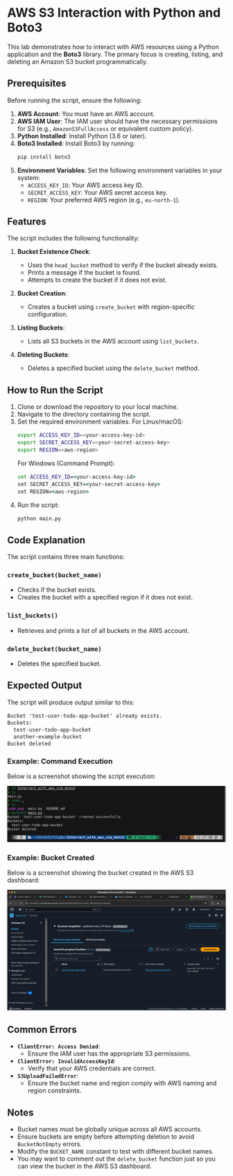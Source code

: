 # AWS S3 Interaction with Python and Boto3

This lab demonstrates how to interact with AWS resources using a Python application and the **Boto3** library. The primary focus is creating, listing, and deleting an Amazon S3 bucket programmatically.

## Prerequisites

Before running the script, ensure the following:

1. **AWS Account**: You must have an AWS account.
2. **AWS IAM User**: The IAM user should have the necessary permissions for S3 (e.g., `AmazonS3FullAccess` or equivalent custom policy).
3. **Python Installed**: Install Python (3.6 or later).
4. **Boto3 Installed**: Install Boto3 by running:
   ```bash
   pip install boto3
   ```
5. **Environment Variables**: Set the following environment variables in your system:
   - `ACCESS_KEY_ID`: Your AWS access key ID.
   - `SECRET_ACCESS_KEY`: Your AWS secret access key.
   - `REGION`: Your preferred AWS region (e.g., `eu-north-1`).

## Features

The script includes the following functionality:

1. **Bucket Existence Check**:
   - Uses the `head_bucket` method to verify if the bucket already exists.
   - Prints a message if the bucket is found.
   - Attempts to create the bucket if it does not exist.

2. **Bucket Creation**:
   - Creates a bucket using `create_bucket` with region-specific configuration.

3. **Listing Buckets**:
   - Lists all S3 buckets in the AWS account using `list_buckets`.

4. **Deleting Buckets**:
   - Deletes a specified bucket using the `delete_bucket` method.

## How to Run the Script

1. Clone or download the repository to your local machine.
2. Navigate to the directory containing the script.
3. Set the required environment variables. For Linux/macOS:
   ```bash
   export ACCESS_KEY_ID=<your-access-key-id>
   export SECRET_ACCESS_KEY=<your-secret-access-key>
   export REGION=<aws-region>
   ```
   For Windows (Command Prompt):
   ```cmd
   set ACCESS_KEY_ID=<your-access-key-id>
   set SECRET_ACCESS_KEY=<your-secret-access-key>
   set REGION=<aws-region>
   ```
4. Run the script:
   ```bash
   python main.py
   ```

## Code Explanation

The script contains three main functions:

### `create_bucket(bucket_name)`
- Checks if the bucket exists.
- Creates the bucket with a specified region if it does not exist.

### `list_buckets()`
- Retrieves and prints a list of all buckets in the AWS account.

### `delete_bucket(bucket_name)`
- Deletes the specified bucket.

## Expected Output

The script will produce output similar to this:

```
Bucket 'test-user-todo-app-bucket' already exists.
Buckets:
  test-user-todo-app-bucket
  another-example-bucket
Bucket deleted
```

### Example: Command Execution
Below is a screenshot showing the script execution:

![Command Execution](boto3.png)

### Example: Bucket Created
Below is a screenshot showing the bucket created in the AWS S3 dashboard:

![Bucket Created](bucket_Created.png)

## Common Errors

- **`ClientError: Access Denied`**:
  - Ensure the IAM user has the appropriate S3 permissions.
- **`ClientError: InvalidAccessKeyId`**:
  - Verify that your AWS credentials are correct.
- **`S3UploadFailedError`**:
  - Ensure the bucket name and region comply with AWS naming and region constraints.

## Notes

- Bucket names must be globally unique across all AWS accounts.
- Ensure buckets are empty before attempting deletion to avoid `BucketNotEmpty` errors.
- Modify the `BUCKET_NAME` constant to test with different bucket names.
- You may want to comment out the `delete_bucket` function just so you can view the bucket in the AWS S3 dashboard.
